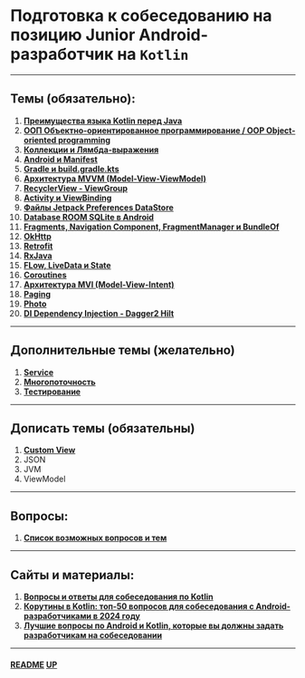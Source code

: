 # Подготовка к собеседованию на позицию **Junior Android-разработчик** на **`Kotlin`**
<a name="up"></a>

---

## Темы (обязательно):

1. [**Преимущества языка Kotlin перед Java**](KotlinBetterJava/README.md)
2. [**ООП Объектно-ориентированное программирование / OOP Object-oriented programming**](OOP/README.md)
3. [**Коллекции и Лямбда-выражения**](CollectionsAndLambdas/README.md)
4. [**Android и Manifest**](Android/README.md)
5. [**Gradle и build.gradle.kts**](Gradle/README.md)
6. [**Архитектура MVVM (Model-View-ViewModel)**](MVVM/README.md)
7. [**RecyclerView - ViewGroup**](RecyclerView/README.md)
8. [**Activity и ViewBinding**](Activity/README.md)
9. [**Файлы Jetpack Preferences DataStore**](LocalFiles/README.md)
10. [**Database ROOM SQLite в Android**](RoomSQLiteDB/README.md)
11. [**Fragments, Navigation Component, FragmentManager и BundleOf**](Fragments/README.md)
12. [**OkHttp**](OkHttp/README.md)
13. [**Retrofit**](Retrofit/README.md)
14. [**RxJava**](RxJava/README.md)
15. [**FLow, LiveData и State**](FlowLiveData/README.md)
16. [**Coroutines**](Coroutines/README.md)
17. [**Архитектура MVI (Model-View-Intent)**](MVI/README.md)
18. [**Paging**](Paging/README.md)
19. [**Photo**](Photo/README.md)
20. [**DI Dependency Injection - Dagger2 Hilt**](DI/README.md)

---

## Дополнительные темы (желательно)

1. [**Service**](Service/README.md)
2. [**Многопоточность**](Multithreading/README.md)
3. [**Тестирование**](Testing/README.md)

---

## Дописать темы (обязательны)

1. [**Custom View**](CustomView/README.md)
2. JSON
3. JVM
4. ViewModel

---

## Вопросы:

1. [**Список возможных вопросов и тем**](Questions/README.md)

---

## Сайты и материалы:

1. [**Вопросы и ответы для собеседования по Kotlin**](https://habr.com/ru/articles/721084/)
2. [**Корутины в Kotlin: топ-50 вопросов для собеседования с Android-разработчиками в 2024 году**](https://nuancesprog.ru/p/21091/)
3. [**Лучшие вопросы по Android и Kotlin, которые вы должны задать разработчикам на собеседовании**](https://itanddigital.ru/androiddevquestion)

---

#### [README](README.md) [UP](#up)
